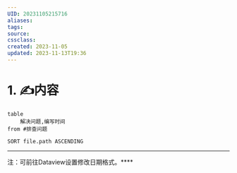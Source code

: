 ```yaml
---
UID: 20231105215716
aliases: 
tags: 
source: 
cssclass: 
created: 2023-11-05
updated: 2023-11-13T19:36
---
```


# 1. ✍内容

```dataview
table 
	解决问题,编写时间
from #排查问题

SORT file.path ASCENDING
```

---
注：可前往Dataview设置修改日期格式。****

